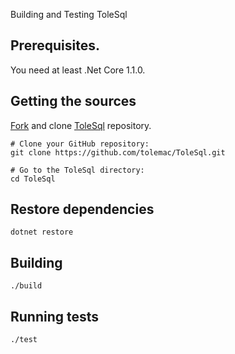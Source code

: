 Building and Testing ToleSql

## Prerequisites.

You need at least .Net Core 1.1.0.

## Getting the sources

[Fork](http://help.github.com/forking) and clone [ToleSql](https://github.com/(user-name)/ToleSql) repository.

```` shell
# Clone your GitHub repository:
git clone https://github.com/tolemac/ToleSql.git

# Go to the ToleSql directory:
cd ToleSql
````

## Restore dependencies

```` shell
dotnet restore
````

## Building

```` shell
./build
````

## Running tests

```` shell
./test
````
